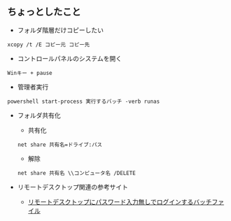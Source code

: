 ﻿## ちょっとしたこと

* フォルダ階層だけコピーしたい
```
xcopy /t /E コピー元 コピー先
```


* コントロールパネルのシステムを開く
```
Winキー + pause
```

* 管理者実行
```
powershell start-process 実行するバッチ -verb runas
```

* フォルダ共有化
  - 共有化
  ```
  net share 共有名=ドライブ:パス
  ```
  - 解除
  ```
  net share 共有名 \\コンピュータ名 /DELETE
  ```

* リモートデスクトップ関連の参考サイト
  - [リモートデスクトップにパスワード入力無しでログインするバッチファイル](https://orebibou.com/2015/06/%E3%83%AA%E3%83%A2%E3%83%BC%E3%83%88%E3%83%87%E3%82%B9%E3%82%AF%E3%83%88%E3%83%83%E3%83%97%E3%81%AB%E3%83%91%E3%82%B9%E3%83%AF%E3%83%BC%E3%83%89%E5%85%A5%E5%8A%9B%E7%84%A1%E3%81%97%E3%81%A7%E3%83%AD/)